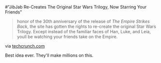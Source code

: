 #"JibJab Re-Creates The Original Star Wars Trilogy, Now Starring Your Friends"


 <div class="posterous_bookmarklet_entry">
 <blockquote class="posterous_long_quote">honor of the 30th anniversary of the release of <em>The Empire Strikes Back</em>, the site has gotten the rights to re-create the original Star Wars Trilogy. Except instead of the familiar faces of Han, Luke, and Leia, youll be watching your friends take on the Empire.</blockquote>

<div class="posterous_quote_citation">via <a href="http://techcrunch.com/2010/05/04/jibjab-re-creates-the-original-star-wars-trilogy-now-starring-your-friends/">techcrunch.com</a></div>
 <p>Best idea ever. They'll make millions on this.</p></div>
 